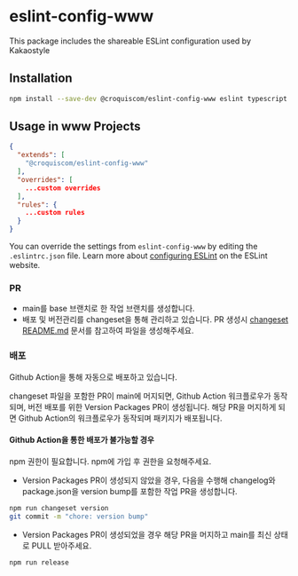 # eslint-config-www

This package includes the shareable ESLint configuration used by Kakaostyle

## Installation

```sh
npm install --save-dev @croquiscom/eslint-config-www eslint typescript
```

## Usage in www Projects

```json
{
  "extends": [
    "@croquiscom/eslint-config-www"
  ],
  "overrides": [
    ...custom overrides
  ],
  "rules": {
    ...custom rules
  }
}
```

You can override the settings from `eslint-config-www` by editing the `.eslintrc.json` file. Learn more about [configuring ESLint](http://eslint.org/docs/user-guide/configuring) on the ESLint website.

### PR

- main를 base 브랜치로 한 작업 브랜치를 생성합니다.
- 배포 및 버전관리를 changeset을 통해 관리하고 있습니다. PR 생성시 [changeset README.md](./.changeset/README.md) 문서를 참고하여 파일을 생성해주세요.

### 배포

Github Action을 통해 자동으로 배포하고 있습니다.

changeset 파일을 포함한 PR이 main에 머지되면, Github Action 워크플로우가 동작되며, 버전 배포를 위한 Version Packages PR이 생성됩니다.
해당 PR을 머지하게 되면 Github Action의 워크플로우가 동작되며 패키지가 배포됩니다.

#### Github Action을 통한 배포가 불가능할 경우

npm 권한이 필요합니다. npm에 가입 후 권한을 요청해주세요.

- Version Packages PR이 생성되지 않았을 경우, 다음을 수행해 changelog와 package.json을 version bump를 포함한 작업 PR을 생성합니다.

```bash
npm run changeset version
git commit -m "chore: version bump"
```

- Version Packages PR이 생성되었을 경우 해당 PR을 머지하고 main를 최신 상태로 PULL 받아주세요.

```bash
npm run release
```

